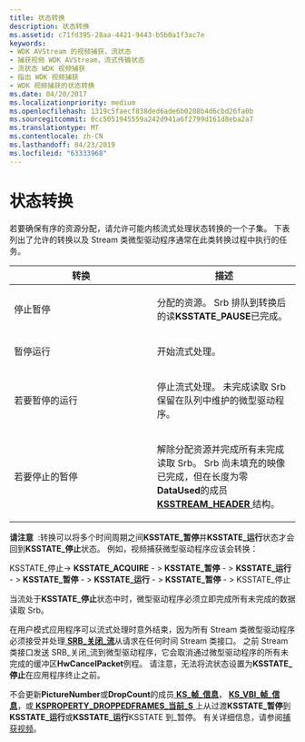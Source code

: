 ```yaml
---
title: 状态转换
description: 状态转换
ms.assetid: c71fd395-28aa-4421-9443-b5b0a1f3ac7e
keywords:
- WDK AVStream 的视频捕获，流状态
- 捕获视频 WDK AVStream，流式传输状态
- 流状态 WDK 视频捕获
- 指出 WDK 视频捕获
- WDK 视频捕获的状态转换
ms.date: 04/20/2017
ms.localizationpriority: medium
ms.openlocfilehash: 1319c5faecf838ded6ade6b0208b4d6cbd26fa0b
ms.sourcegitcommit: 0cc5051945559a242d941a6f2799d161d8eba2a7
ms.translationtype: MT
ms.contentlocale: zh-CN
ms.lasthandoff: 04/23/2019
ms.locfileid: "63333968"
---
```

# <a name="state-transitions"></a>状态转换


若要确保有序的资源分配，请允许可能内核流式处理状态转换的一个子集。 下表列出了允许的转换以及 Stream 类微型驱动程序通常在此类转换过程中执行的任务。

<table>
<colgroup>
<col width="50%" />
<col width="50%" />
</colgroup>
<thead>
<tr class="header">
<th>转换</th>
<th>描述</th>
</tr>
</thead>
<tbody>
<tr class="odd">
<td><p>停止暂停</p></td>
<td><p>分配的资源。 Srb 排队到转换后的读<strong>KSSTATE_PAUSE</strong>已完成。</p></td>
</tr>
<tr class="even">
<td><p>暂停运行</p></td>
<td><p>开始流式处理。</p></td>
</tr>
<tr class="odd">
<td><p>若要暂停的运行</p></td>
<td><p>停止流式处理。 未完成读取 Srb 保留在队列中维护的微型驱动程序。</p></td>
</tr>
<tr class="even">
<td><p>若要停止的暂停</p></td>
<td><p>解除分配资源并完成所有未完成读取 Srb。 Srb 尚未填充的映像已完成，但在长度为零<strong>DataUsed</strong>的成员<a href="https://msdn.microsoft.com/library/windows/hardware/ff567138" data-raw-source="[&lt;strong&gt;KSSTREAM_HEADER&lt;/strong&gt;](https://msdn.microsoft.com/library/windows/hardware/ff567138)"> <strong>KSSTREAM_HEADER</strong> </a>结构。</p></td>
</tr>
</tbody>
</table>

 

**请注意**  :转换可以将多个时间周期之间**KSSTATE\_暂停**并**KSSTATE\_运行**状态才会回到**KSSTATE\_停止**状态。 例如，视频捕获微型驱动程序应该会转换：

 

KSSTATE\_停止-&gt; **KSSTATE\_ACQUIRE**  - &gt; **KSSTATE\_暂停** - &gt; **KSSTATE\_运行** - &gt; **KSSTATE\_暂停** - &gt; **KSSTATE\_运行** - &gt; **KSSTATE\_暂停** - &gt; KSSTATE\_停止

当流处于**KSSTATE\_停止**状态中时，微型驱动程序必须立即完成所有未完成的数据读取 Srb。

在用户模式应用程序可以流式处理时意外结束，因为所有 Stream 类微型驱动程序必须接受并处理[ **SRB\_关闭\_流**](https://msdn.microsoft.com/library/windows/hardware/ff568165)从请求在任何时间 Stream 类接口。 之前 Stream 类接口发送 SRB\_关闭\_流到微型驱动程序，它会取消通过微型驱动程序的所有未完成的缓冲区**HwCancelPacket**例程。 请注意，无法将流状态设置为**KSSTATE\_停止**在应用程序终止之前。

不会更新**PictureNumber**或**DropCount**的成员[ **KS\_帧\_信息**](https://msdn.microsoft.com/library/windows/hardware/ff567645)， [ **KS\_VBI\_帧\_信息**](https://msdn.microsoft.com/library/windows/hardware/ff567694)，或[ **KSPROPERTY\_DROPPEDFRAMES\_当前\_S** ](https://msdn.microsoft.com/library/windows/hardware/ff565138)上从过渡**KSSTATE\_暂停**到**KSSTATE\_运行**或**KSSTATE\_运行**KSSTATE 到\_暂停。 有关详细信息，请参阅[捕获视频](capturing-video.md)。

 

 




